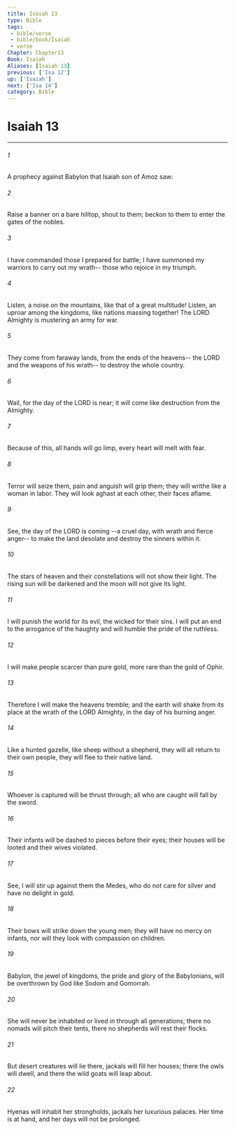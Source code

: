 ```yaml
---
title: Isaiah 13
type: Bible
tags:
 - bible/verse
 - bible/book/Isaiah
 - verse
Chapter: Chapter13
Book: Isaiah
Aliases: [Isaiah 13]
previous: ['Isa 12']
up: ['Isaiah']
next: ['Isa 14']
category: Bible
---
```

# Isaiah 13

***


###### 1 
A prophecy against Babylon that Isaiah son of Amoz saw: 

###### 2 
Raise a banner on a bare hilltop, shout to them; beckon to them to enter the gates of the nobles. 

###### 3 
I have commanded those I prepared for battle; I have summoned my warriors to carry out my wrath-- those who rejoice in my triumph. 

###### 4 
Listen, a noise on the mountains, like that of a great multitude! Listen, an uproar among the kingdoms, like nations massing together! The LORD Almighty is mustering an army for war. 

###### 5 
They come from faraway lands, from the ends of the heavens-- the LORD and the weapons of his wrath-- to destroy the whole country. 

###### 6 
Wail, for the day of the LORD is near; it will come like destruction from the Almighty. 

###### 7 
Because of this, all hands will go limp, every heart will melt with fear. 

###### 8 
Terror will seize them, pain and anguish will grip them; they will writhe like a woman in labor. They will look aghast at each other, their faces aflame. 

###### 9 
See, the day of the LORD is coming --a cruel day, with wrath and fierce anger-- to make the land desolate and destroy the sinners within it. 

###### 10 
The stars of heaven and their constellations will not show their light. The rising sun will be darkened and the moon will not give its light. 

###### 11 
I will punish the world for its evil, the wicked for their sins. I will put an end to the arrogance of the haughty and will humble the pride of the ruthless. 

###### 12 
I will make people scarcer than pure gold, more rare than the gold of Ophir. 

###### 13 
Therefore I will make the heavens tremble; and the earth will shake from its place at the wrath of the LORD Almighty, in the day of his burning anger. 

###### 14 
Like a hunted gazelle, like sheep without a shepherd, they will all return to their own people, they will flee to their native land. 

###### 15 
Whoever is captured will be thrust through; all who are caught will fall by the sword. 

###### 16 
Their infants will be dashed to pieces before their eyes; their houses will be looted and their wives violated. 

###### 17 
See, I will stir up against them the Medes, who do not care for silver and have no delight in gold. 

###### 18 
Their bows will strike down the young men; they will have no mercy on infants, nor will they look with compassion on children. 

###### 19 
Babylon, the jewel of kingdoms, the pride and glory of the Babylonians, will be overthrown by God like Sodom and Gomorrah. 

###### 20 
She will never be inhabited or lived in through all generations; there no nomads will pitch their tents, there no shepherds will rest their flocks. 

###### 21 
But desert creatures will lie there, jackals will fill her houses; there the owls will dwell, and there the wild goats will leap about. 

###### 22 
Hyenas will inhabit her strongholds, jackals her luxurious palaces. Her time is at hand, and her days will not be prolonged. 
